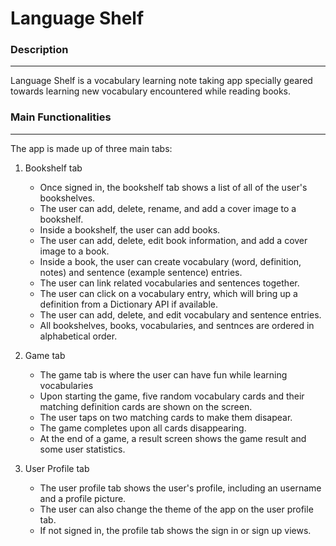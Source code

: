 # Language Shelf

### Description

---

Language Shelf is a vocabulary learning note taking app specially geared towards learning new vocabulary encountered while reading books. 

### Main Functionalities

---

The app is made up of three main tabs:

1. Bookshelf tab
    * Once signed in, the bookshelf tab shows a list of all of the user's bookshelves. 
    * The user can add, delete, rename, and add a cover image to a bookshelf.
    * Inside a bookshelf, the user can add books.
    * The user can add, delete, edit book information, and add a cover image to a book.
    * Inside a book, the user can create vocabulary (word, definition, notes) and sentence (example sentence) entries.
    * The user can link related vocabularies and sentences together. 
    * The user can click on a vocabulary entry, which will bring up a definition from a Dictionary API if available.
    * The user can add, delete, and edit vocabulary and sentence entries.
    * All bookshelves, books, vocabularies, and sentnces are ordered in alphabetical order.

2. Game tab
    * The game tab is where the user can have fun while learning vocabularies
    * Upon starting the game, five random vocabulary cards and their matching definition cards are shown on the screen. 
    * The user taps on two matching cards to make them disapear.
    * The game completes upon all cards disappearing.
    * At the end of a game, a result screen shows the game result and some user statistics.

3. User Profile tab
    * The user profile tab shows the user's profile, including an username and a profile picture.
    * The user can also change the theme of the app on the user profile tab. 
    * If not signed in, the profile tab shows the sign in or sign up views. 

